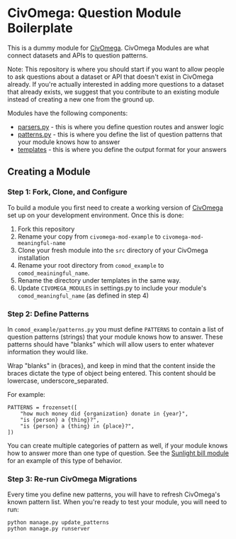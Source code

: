 # CivOmega: Question Module Boilerplate

This is a dummy module for [CivOmega](https://github.com/CivOmega/civomega). CivOmega Modules are what connect datasets and APIs to question patterns.

Note: This repository is where you should start if you want to allow people to ask questions about a dataset or API that doesn't exist in CivOmega already.  If you're actually interested in adding more questions to a dataset that already exists, we suggest that you contribute to an existing module instead of creating a new one from the ground up.

Modules have the following components:

- [parsers.py](comod_example/parser.py) - this is where you define question routes and answer logic
- [patterns.py](comod_example/patterns.py) - this is where you define the list of question patterns that your module knows how to answer
- [templates](comod_example/templates) - this is where you define the output format for your answers

## Creating a Module

### Step 1: Fork, Clone, and Configure

To build a module you first need to create a working version of [CivOmega](https://github.com/CivOmega/civomega) set up on your development environment.  Once this is done:

1. Fork this repository
2. Rename your copy from `civomega-mod-example` to `civomega-mod-meaningful-name`
3. Clone your fresh module into the `src` directory of your CivOmega installation
4. Rename your root directory from `comod_example` to `comod_meainingful_name`.
5. Rename the directory under templates in the same way.
6. Update `CIVOMEGA_MODULES` in settings.py to include your module's `comod_meaningful_name` (as defined in step 4)

### Step 2: Define Patterns

In `comod_example/patterns.py` you must define `PATTERNS` to contain a list of question patterns (strings) that your module knows how to answer.  These patterns should have "blanks" which will allow users to enter whatever information they would like. 

Wrap "blanks" in {braces}, and keep in mind that the content inside the braces dictate the type of object being entered.  This content should be lowercase, underscore_separated.

For example:

```
PATTERNS = frozenset([
	"how much money did {organization} donate in {year}",
    "is {person} a {thing}?",
    "is {person} a {thing} in {place}?",
])
```

You can create multiple categories of pattern as well, if your module knows how to answer more than one type of question.  See the [Sunlight bill module](https://github.com/CivOmega/civomega-mod-sunlightbills) for an example of this type of behavior.

### Step 3: Re-run CivOmega Migrations

Every time you define new patterns, you will have to refresh CivOmega's known pattern list.  When you're ready to test your module, you will need to run:

```shell
python manage.py update_patterns
python manage.py runserver
```
